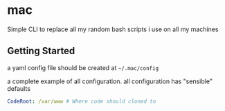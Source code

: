 # mac
 Simple CLI to replace all my random bash scripts i use on all my machines


## Getting Started

a yaml config file should be created at `~/.mac/config`

a complete example of all configuration. all configuration has "sensible" defaults

```yaml
CodeRoot: /var/www # Where code should cloned to
```